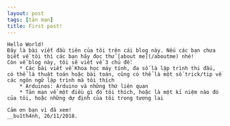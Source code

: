 ```yaml
---
layout: post
tags: [tản mạn]
title: First post!
---
```


    Hello World!
    Đây là bài viết đầu tiên của tôi trên cái blog này. Nếu các bạn chưa biết về tôi thì các bạn hãy đọc thử [about me](/aboutme) nhé!
    Còn về blog này, tôi sẽ viết về 3 chủ đề:
        * Các bài viết về Khoa học máy tính, đa số là lập trình thi đấu, có thể là thuật toán hoặc bài toán, cũng có thể là một số trick/tip về các ngôn ngữ lập trình mà tôi thích
        * Arduinos: Arduino và những thứ liên quan
        * Tản mạn về một điều gì đó tôi thích, hoặc là một kỉ niệm nào đó của tôi, hoặc những dự định của tôi trong tương lai

    Cảm ơn bạn vì đã xem!
    __bu1th4nh, 26/11/2018.
    

